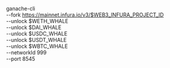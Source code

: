 ganache-cli \
--fork https://mainnet.infura.io/v3/$WEB3_INFURA_PROJECT_ID \
--unlock $WETH_WHALE \
--unlock $DAI_WHALE \
--unlock $USDC_WHALE \
--unlock $USDT_WHALE \
--unlock $WBTC_WHALE \
--networkId 999 \
--port 8545
